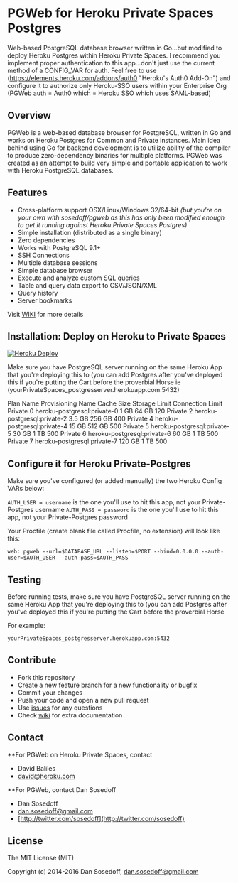 # PGWeb for Heroku Private Spaces Postgres

Web-based PostgreSQL database browser written in Go...but modified to deploy Heroku Postgres within Heroku Private Spaces. I recommend you implement proper authentication to this app...don't just use the current method of a CONFIG_VAR for auth. Feel free to use (https://elements.heroku.com/addons/auth0 "Heroku's Auth0 Add-On") and configure it to authorize only Heroku-SSO users within your Enterprise Org (PGWeb auth = Auth0 which = Heroku SSO which uses SAML-based) 

## Overview

PGWeb is a web-based database browser for PostgreSQL, written in Go and works
on Heroku Postgres for Common and Private instances. Main idea behind using Go for backend development
is to utilize ability of the compiler to produce zero-dependency binaries for 
multiple platforms. PGWeb was created as an attempt to build very simple and portable
application to work with Heroku PostgreSQL databases.

## Features

- Cross-platform support OSX/Linux/Windows 32/64-bit 
*(but you're on your own with sosedoff/pgweb as this has only been modified enough to get it running against Heroku Private Spaces Postgres)*
- Simple installation (distributed as a single binary)
- Zero dependencies
- Works with PostgreSQL 9.1+
- SSH Connections
- Multiple database sessions
- Simple database browser
- Execute and analyze custom SQL queries
- Table and query data export to CSV/JSON/XML
- Query history
- Server bookmarks

Visit [WIKI](https://github.com/baliles/pgweb/pgweb/wiki) for more details

## Installation: Deploy on Heroku to Private Spaces

[![Heroku Deploy](https://www.herokucdn.com/deploy/button.png)](https://heroku.com/deploy?template=https://github.com/herokumx/pgweb)

Make sure you have PostgreSQL server running on the same Heroku App that you're deploying this to (you can add Postgres after you've deployed this if you're putting the Cart before the proverbial Horse ie (yourPrivateSpaces_postgresserver.herokuapp.com:5432)

Plan Name	Provisioning Name	        Cache Size	Storage Limit	Connection Limit
Private 0	heroku-postgresql:private-0	1 GB	        64 GB	        120	
Private 2	heroku-postgresql:private-2	3.5 GB	        256 GB	        400	
Private 4	heroku-postgresql:private-4	15 GB	        512 GB	        500	
Private 5	heroku-postgresql:private-5	30 GB	        1 TB	        500	
Private 6	heroku-postgresql:private-6	60 GB	        1 TB	        500	
Private 7	heroku-postgresql:private-7	120 GB	        1 TB	        500	

## Configure it for Heroku Private-Postgres

Make sure you've configured (or added manually) the two Heroku Config VARs below: 

`AUTH_USER = username` is the one you'll use to hit this app, not your Private-Postgres username
`AUTH_PASS = password` is the one you'll use to hit this app, not your Private-Postgres password

Your Procfile (create blank file called Procfile, no extension) will look like this:

`web: pgweb --url=$DATABASE_URL --listen=$PORT --bind=0.0.0.0 --auth-user=$AUTH_USER --auth-pass=$AUTH_PASS`

## Testing

Before running tests, make sure you have PostgreSQL server running on the same Heroku App that you're deploying this to (you can add Postgres after you've deployed this if you're putting the Cart before the proverbial Horse 

For example:

`yourPrivateSpaces_postgresserver.herokuapp.com:5432`

## Contribute

- Fork this repository
- Create a new feature branch for a new functionality or bugfix
- Commit your changes
- Push your code and open a new pull request
- Use [issues](https://github.com/herokumx/pgweb/issues) for any questions
- Check [wiki](https://github.com/herokumx/pgweb/wiki) for extra documentation

## Contact

**For PGWeb on Heroku Private Spaces, contact
- David Baliles
- [david@heroku.com](mailto:david@heroku.com)

**For PGWeb, contact Dan Sosedoff
- Dan Sosedoff
- [dan.sosedoff@gmail.com](mailto:dan.sosedoff@gmail.com)
- [http://twitter.com/sosedoff](http://twitter.com/sosedoff)

## License

The MIT License (MIT)

Copyright (c) 2014-2016 Dan Sosedoff, <dan.sosedoff@gmail.com>

